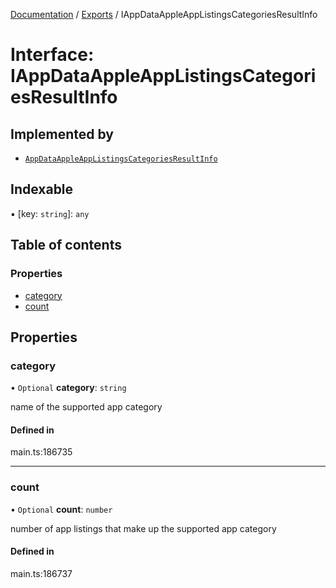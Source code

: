 [Documentation](../README.md) / [Exports](../modules.md) / IAppDataAppleAppListingsCategoriesResultInfo

# Interface: IAppDataAppleAppListingsCategoriesResultInfo

## Implemented by

- [`AppDataAppleAppListingsCategoriesResultInfo`](../classes/AppDataAppleAppListingsCategoriesResultInfo.md)

## Indexable

▪ [key: `string`]: `any`

## Table of contents

### Properties

- [category](IAppDataAppleAppListingsCategoriesResultInfo.md#category)
- [count](IAppDataAppleAppListingsCategoriesResultInfo.md#count)

## Properties

### category

• `Optional` **category**: `string`

name of the supported app category

#### Defined in

main.ts:186735

___

### count

• `Optional` **count**: `number`

number of app listings that make up the supported app category

#### Defined in

main.ts:186737
